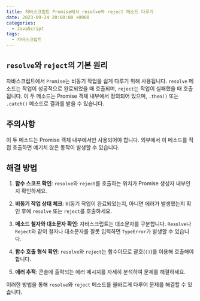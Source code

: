 ```yaml
---
title: 자바스크립트 Promise에서 resolve와 reject 메소드 다루기
date: 2023-09-24 20:00:00 +0900
categories:
  - JavaScript
tags:
  - 자바스크립트
---
```


## `resolve`와 `reject`의 기본 원리

자바스크립트에서 `Promise`는 비동기 작업을 쉽게 다루기 위해 사용됩니다. `resolve` 메소드는 작업이 성공적으로 완료되었을 때 호출되며, `reject`는 작업이 실패했을 때 호출됩니다. 이 두 메소드는 Promise 객체 내부에서 정의되어 있으며, `.then()` 또는 `.catch()` 메소드로 결과를 받을 수 있습니다.

## 주의사항

이 두 메소드는 Promise 객체 내부에서만 사용되어야 합니다. 외부에서 이 메소드를 직접 호출하면 예기치 않은 동작이 발생할 수 있습니다.

## 해결 방법

1. **함수 스코프 확인**: `resolve`와 `reject`를 호출하는 위치가 Promise 생성자 내부인지 확인하세요.
  
2. **비동기 작업 상태 체크**: 비동기 작업이 완료되었는지, 아니면 에러가 발생했는지 확인 후에 `resolve` 또는 `reject`를 호출하세요.

3. **메소드 철자와 대소문자 확인**: 자바스크립트는 대소문자를 구분합니다. `Resolve`나 `Reject`와 같이 철자나 대소문자를 잘못 입력하면 `TypeError`가 발생할 수 있습니다.

4. **함수 호출 형식 확인**: `resolve`와 `reject`는 함수이므로 괄호(`()`)를 이용해 호출해야 합니다.

5. **에러 추적**: 콘솔에 출력되는 에러 메시지를 자세히 분석하여 문제를 해결하세요.

이러한 방법을 통해 `resolve`와 `reject` 메소드를 올바르게 다루어 문제를 해결할 수 있습니다.